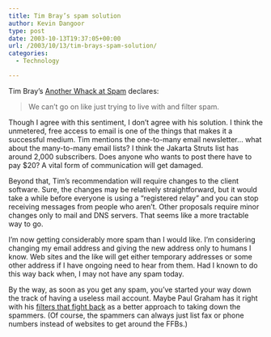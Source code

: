 ```yaml
---
title: Tim Bray’s spam solution
author: Kevin Dangoor
type: post
date: 2003-10-13T19:37:05+00:00
url: /2003/10/13/tim-brays-spam-solution/
categories:
  - Technology

---
```

Tim Bray&#8217;s [Another Whack at Spam][1] declares:

> We can&#8217;t go on like just trying to live with and filter spam.

Though I agree with this sentiment, I don&#8217;t agree with his solution. I think the unmetered, free access to email is one of the things that makes it a successful medium. Tim mentions the one-to-many email newsletter&#8230; what about the many-to-many email lists? I think the Jakarta Struts list has around 2,000 subscribers. Does anyone who wants to post there have to pay $20? A vital form of communication will get damaged.

Beyond that, Tim&#8217;s recommendation will require changes to the client software. Sure, the changes may be relatively straightforward, but it would take a while before everyone is using a &#8220;registered relay&#8221; and you can stop receiving messages from people who aren&#8217;t. Other proposals require minor changes only to mail and DNS servers. That seems like a more tractable way to go.

I&#8217;m now getting considerably more spam than I would like. I&#8217;m considering changing my email address and giving the new address only to humans I know. Web sites and the like will get either temporary addresses or some other address if I have ongoing need to hear from them. Had I known to do this way back when, I may not have any spam today.

By the way, as soon as you get any spam, you&#8217;ve started your way down the track of having a useless mail account. Maybe Paul Graham has it right with his [filters that fight back][2] as a better approach to taking down the spammers. (Of course, the spammers can always just list fax or phone numbers instead of websites to get around the FFBs.)

 [1]: http://www.tbray.org/ongoing/When/200x/2003/10/12/SpamPlan27 "ongoing Â· Another Whack at Spam"
 [2]: http://www.paulgraham.com/ffb.html